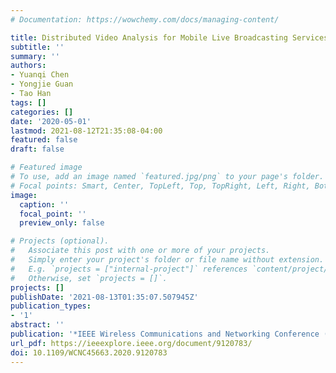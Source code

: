 ```yaml
---
# Documentation: https://wowchemy.com/docs/managing-content/

title: Distributed Video Analysis for Mobile Live Broadcasting Services
subtitle: ''
summary: ''
authors:
- Yuanqi Chen
- Yongjie Guan
- Tao Han
tags: []
categories: []
date: '2020-05-01'
lastmod: 2021-08-12T21:35:08-04:00
featured: false
draft: false

# Featured image
# To use, add an image named `featured.jpg/png` to your page's folder.
# Focal points: Smart, Center, TopLeft, Top, TopRight, Left, Right, BottomLeft, Bottom, BottomRight.
image:
  caption: ''
  focal_point: ''
  preview_only: false

# Projects (optional).
#   Associate this post with one or more of your projects.
#   Simply enter your project's folder or file name without extension.
#   E.g. `projects = ["internal-project"]` references `content/project/deep-learning/index.md`.
#   Otherwise, set `projects = []`.
projects: []
publishDate: '2021-08-13T01:35:07.507945Z'
publication_types:
- '1'
abstract: ''
publication: '*IEEE Wireless Communications and Networking Conference (WCNC)*'
url_pdf: https://ieeexplore.ieee.org/document/9120783/
doi: 10.1109/WCNC45663.2020.9120783
---
```

